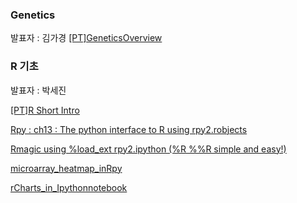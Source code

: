 
### Genetics
발표자 : 김가경
[[PT]GeneticsOverview](http://www.luminpdf.com/files/5541750/20141007_GeneticsOverview.pdf)

### R 기초
발표자 : 박세진

[[PT]R Short Intro](http://biopy.github.io/notebook/Part2/Week9/R_shortintro/r_shortintro.html)

[Rpy : ch13 : The python interface to R using rpy2.robjects](http://nbviewer.ipython.org/github/biopy/biopy.github.io/blob/master/notebook/Part2/Week9/Rpy_20141007SejinPark.ipynb)

[Rmagic using %load_ext rpy2.ipython (%R %%R simple and easy!)](http://nbviewer.ipython.org/github/biopy/biopy.github.io/blob/master/notebook/Part2/Week9/Rmagic-20141007SejinPark.ipynb)

[microarray_heatmap_inRpy](http://nbviewer.ipython.org/github/biopy/biopy.github.io/blob/master/notebook/Part2/Week9/microarray_heatmap_inRpy-20141007SejinPark.ipynb)

[rCharts_in_Ipythonnotebook](http://nbviewer.ipython.org/github/biopy/biopy.github.io/blob/master/notebook/Part2/Week9/rChartsinipythonnotebook-20141007SejinPark.ipynb)

